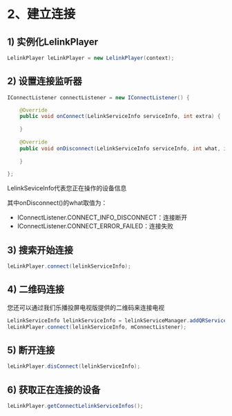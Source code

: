 # 2、建立连接

## 1) 实例化LelinkPlayer
```java
LelinkPlayer leLinkPlayer = new LelinkPlayer(context);
```
## 2) 设置连接监听器
```java
IConnectListener connectListener = new IConnectListener() {

    @Override
    public void onConnect(LelinkServiceInfo serviceInfo, int extra) {
    
    }
    
    @Override
    public void onDisconnect(LelinkServiceInfo serviceInfo, int what, int extra) {
    
    }
    
};
```
LelinkSeviceInfo代表您正在操作的设备信息

其中onDisconnect()的what取值为：

- IConnectListener.CONNECT_INFO_DISCONNECT：连接断开
- IConnectListener.CONNECT_ERROR_FAILED：连接失败

## 3) 搜索开始连接
```java
leLinkPlayer.connect(lelinkServiceInfo);
```
## 4) 二维码连接

您还可以通过我们乐播投屏电视版提供的二维码来连接电视

```java
LelinkServiceInfo lelinkServiceInfo = lelinkServiceManager.addQRServiceInfo(qrCodeStr);
leLinkPlayer.connect(lelinkServiceInfo, mConnectListener);
```
## 5) 断开连接
```java
leLinkPlayer.disConnect(lelinkServiceInfo);
```
## 6) 获取正在连接的设备
```java
leLinkPlayer.getConnectLelinkServiceInfos();
```
